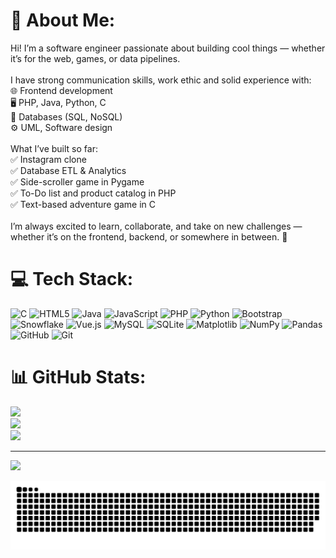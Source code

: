 # 💫 About Me:
Hi! I’m a software engineer passionate about building cool things — whether it’s for the web, games, or data pipelines.<br><br>I have strong communication skills, work ethic and solid experience with:<br>🌐 Frontend development<br>🖥️ PHP, Java, Python, C<br>💾 Databases (SQL, NoSQL)<br>⚙️ UML, Software design<br><br>What I’ve built so far:<br>✅ Instagram clone<br>✅ Database ETL & Analytics<br>✅ Side-scroller game in Pygame<br>✅ To-Do list and product catalog in PHP<br>✅ Text-based adventure game in C<br><br>I’m always excited to learn, collaborate, and take on new challenges — whether it’s on the frontend, backend, or somewhere in between. 🚀


<!-- ## 🌐 Socials:
[![LinkedIn](https://img.shields.io/badge/LinkedIn-%230077B5.svg?logo=linkedin&logoColor=white)](https://linkedin.com/in/marek-repisky)
-->
# 💻 Tech Stack:
![C](https://img.shields.io/badge/c-%2300599C.svg?style=for-the-badge&logo=c&logoColor=white) ![HTML5](https://img.shields.io/badge/html5-%23E34F26.svg?style=for-the-badge&logo=html5&logoColor=white) ![Java](https://img.shields.io/badge/java-%23ED8B00.svg?style=for-the-badge&logo=openjdk&logoColor=white) ![JavaScript](https://img.shields.io/badge/javascript-%23323330.svg?style=for-the-badge&logo=javascript&logoColor=%23F7DF1E) ![PHP](https://img.shields.io/badge/php-%23777BB4.svg?style=for-the-badge&logo=php&logoColor=white) ![Python](https://img.shields.io/badge/python-3670A0?style=for-the-badge&logo=python&logoColor=ffdd54) ![Bootstrap](https://img.shields.io/badge/bootstrap-%238511FA.svg?style=for-the-badge&logo=bootstrap&logoColor=white) ![Snowflake](https://img.shields.io/badge/snowflake-%2329B5E8.svg?style=for-the-badge&logo=snowflake&logoColor=white) ![Vue.js](https://img.shields.io/badge/vue.js-%2335495e.svg?style=for-the-badge&logo=vuedotjs&logoColor=%234FC08D) ![MySQL](https://img.shields.io/badge/mysql-4479A1.svg?style=for-the-badge&logo=mysql&logoColor=white) ![SQLite](https://img.shields.io/badge/sqlite-%2307405e.svg?style=for-the-badge&logo=sqlite&logoColor=white) ![Matplotlib](https://img.shields.io/badge/Matplotlib-%23ffffff.svg?style=for-the-badge&logo=Matplotlib&logoColor=black) ![NumPy](https://img.shields.io/badge/numpy-%23013243.svg?style=for-the-badge&logo=numpy&logoColor=white) ![Pandas](https://img.shields.io/badge/pandas-%23150458.svg?style=for-the-badge&logo=pandas&logoColor=white) ![GitHub](https://img.shields.io/badge/github-%23121011.svg?style=for-the-badge&logo=github&logoColor=white) ![Git](https://img.shields.io/badge/git-%23F05033.svg?style=for-the-badge&logo=git&logoColor=white)
# 📊 GitHub Stats:
![](https://github-readme-stats.vercel.app/api?username=Marek-Repisky&theme=dark&hide_border=false&include_all_commits=false&count_private=false)<br/>
![](https://nirzak-streak-stats.vercel.app/?user=Marek-Repisky&theme=dark&hide_border=false)<br/>
![](https://github-readme-stats.vercel.app/api/top-langs/?username=Marek-Repisky&theme=dark&hide_border=false&include_all_commits=false&count_private=false&layout=compact)

---
[![](https://visitcount.itsvg.in/api?id=Marek-Repisky&icon=0&color=0)](https://visitcount.itsvg.in)

<picture>
  <source media="(prefers-color-scheme: dark)" srcset="https://raw.githubusercontent.com/Marek-Repisky/Marek-Repisky/output/github-snake-dark.svg" />
  <source media="(prefers-color-scheme: light)" srcset="https://raw.githubusercontent.com/Marek-Repisky/Marek-Repisky/output/github-snake.svg" />
  <img alt="github-snake" src="https://raw.githubusercontent.com/Marek-Repisky/Marek-Repisky/output/github-snake.svg" />
</picture>

<!-- Proudly created with GPRM ( https://gprm.itsvg.in ) -->
